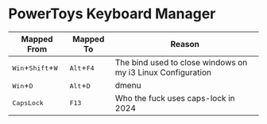 # PowerToys Keyboard Manager

<!-- 
"%LOCALAPPDATA%\Microsoft\PowerToys\Keyboard Manager"
-->

| Mapped From                                  | Mapped To                    | Reason                                                      |
| -------------------------------------------- | ---------------------------- | ----------------------------------------------------------- |
| <kbd>Win</kbd>+<kbd>Shift</kbd>+<kbd>W</kbd> | <kbd>Alt</kbd>+<kbd>F4</kbd> | The bind used to close windows on my i3 Linux Configuration |
| <kbd>Win</kbd>+<kbd>D</kbd>                  | <kbd>Alt</kbd>+<kbd>D</kbd>  | dmenu                                                       |
| <kbd>CapsLock</kbd>                          | <kbd>F13</kbd>               | Who the fuck uses caps-lock in 2024                         |
